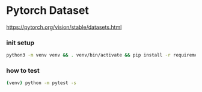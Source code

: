 # Pytorch Dataset
https://pytorch.org/vision/stable/datasets.html

### init setup
```sh
python3 -m venv venv && . venv/bin/activate && pip install -r requirements.txt
```

### how to test
```sh
(venv) python -m pytest -s
```